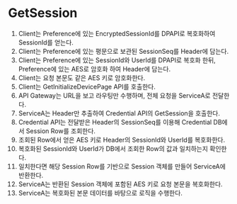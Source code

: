 # GetSession

1. Client는 Preference에 있는 EncryptedSessionId를 DPAPI로 복호화하여 SessionId를 얻는다.
2. Client는 Preference에 있는 평문으로 보관된 SessionSeq를 Header에 담는다.
3. Client는 Preference에 있는 SessionId와 UserId를 DPAPI로 복호화 한뒤, Preference에 있는 AES로 암호화 하여 Header에 담는다.
4. Client는 요청 본문도 같은 AES 키로 암호화한다.
5. Client는 GetInitializeDevicePage API를 호출한다.
6. API Gateway는 URL을 보고 라우팅만 수행하며, 전체 요청을 ServiceA로 전달한다.
7. ServiceA는 Header만 추출하여 Credential API의 GetSession을 호출한다.
8. Credential API는 전달받은 Header의 SessionSeq를 이용해 Credential DB에서 Session Row를 조회한다.
9. 조회된 Row에서 얻은 AES 키로 Header의 SessionId와 UserId를 복호화한다.
10. 복호화된 SessionId와 UserId가 DB에서 조회한 Row의 값과 일치하는지 확인한다.
11. 일치한다면 해당 Session Row를 기반으로 Session 객체를 만들어 ServiceA에 반환한다.
12. ServiceA는 반환된 Session 객체에 포함된 AES 키로 요청 본문을 복호화한다.
13. ServiceA는 복호화된 본문 데이터를 바탕으로 로직을 수행한다.
